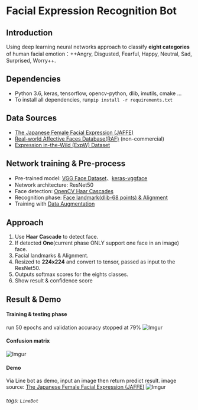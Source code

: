 # Facial Expression Recognition Bot

## Introduction
Using deep learning neural networks approach to classify **eight categories** of human facial emotion：++Angry, Disgusted, Fearful, Happy, Neutral, Sad, Surprised, Worry++.


## Dependencies
- Python 3.6, keras, tensorflow, opencv-python, dlib, imutils, cmake ...
- To install all dependencies, run```pip install -r requirements.txt ```

## Data Sources
- [The Japanese Female Facial Expression (JAFFE)](http://www.kasrl.org/jaffe.html)
- [Real-world Affective Faces Database(RAF)](http://www.whdeng.cn/RAF/model1.html) (non-commercial)
- [Expression in-the-Wild (ExpW) Dataset](http://mmlab.ie.cuhk.edu.hk/projects/socialrelation/index.html)

## Network training & Pre-process
- Pre-trained model: [VGG Face Dataset](http://www.robots.ox.ac.uk/~vgg/data/vgg_face/)、[keras-vggface](https://github.com/rcmalli/keras-vggface)
- Network architecture: ResNet50
- Face detection: [OpenCV Haar Cascades](https://opencv-python-tutroals.readthedocs.io/en/latest/py_tutorials/py_objdetect/py_face_detection/py_face_detection.html)
- Recognition phase: [Face landmark(dlib-68 points) & Alignment](https://www.pyimagesearch.com/2017/05/22/face-alignment-with-opencv-and-python/)
- Training with [Data Augmentation](https://keras.io/preprocessing/image/)

## Approach
1. Use **Haar Cascade** to detect face.
2. If detected **One**(current phase ONLY support one face in an image) face.
3. Facial landmarks & Alignment.
4. Resized to **224x224** and convert to tensor, passed as input to the ResNet50.
5. Outputs softmax scores for the eights classes.
6. Show result & confidence score


## Result & Demo
#### Training & testing phase 
run 50 epochs and validation accuracy stopped at 79%
![Imgur](https://i.imgur.com/cVYjZ5e.png)

#### Confusion matrix
![Imgur](https://i.imgur.com/InRUHCF.png)


#### Demo
Via Line bot as demo, input an image then return predict result.
image source: [The Japanese Female Facial Expression (JAFFE)](http://www.kasrl.org/jaffe.html) 
![Imgur](https://i.imgur.com/kqx8QSE.jpg?1)

###### tags: `LineBot`